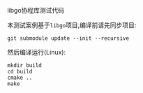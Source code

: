 libgo协程库测试代码

本测试案例基于`libgo`项目,编译前请先同步项目:
```
git submodule update --init --recursive
```

然后编译运行(Linux):
```
mkdir build
cd build
cmake ..
make
```